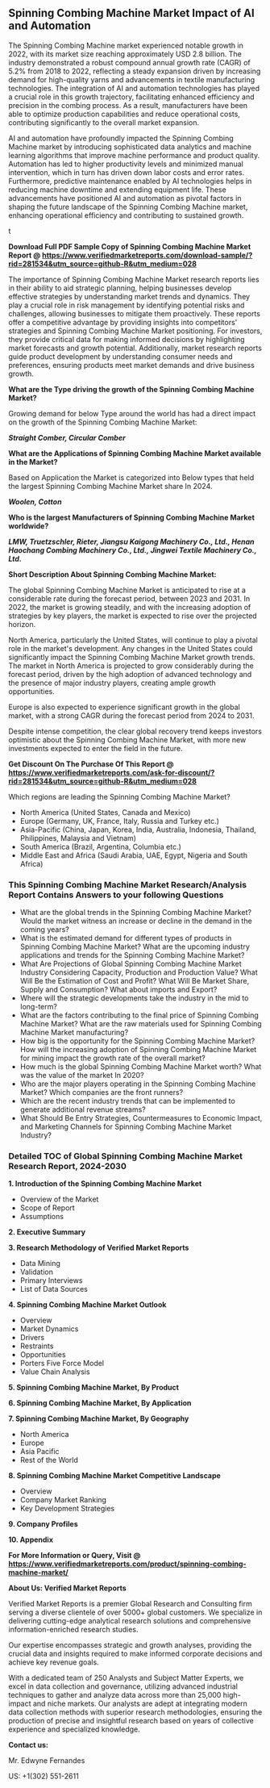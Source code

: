 <h2>Spinning Combing Machine Market Impact of AI and Automation</h2><p>The Spinning Combing Machine market experienced notable growth in 2022, with its market size reaching approximately USD 2.8 billion. The industry demonstrated a robust compound annual growth rate (CAGR) of 5.2% from 2018 to 2022, reflecting a steady expansion driven by increasing demand for high-quality yarns and advancements in textile manufacturing technologies. The integration of AI and automation technologies has played a crucial role in this growth trajectory, facilitating enhanced efficiency and precision in the combing process. As a result, manufacturers have been able to optimize production capabilities and reduce operational costs, contributing significantly to the overall market expansion.</p><p>AI and automation have profoundly impacted the Spinning Combing Machine market by introducing sophisticated data analytics and machine learning algorithms that improve machine performance and product quality. Automation has led to higher productivity levels and minimized manual intervention, which in turn has driven down labor costs and error rates. Furthermore, predictive maintenance enabled by AI technologies helps in reducing machine downtime and extending equipment life. These advancements have positioned AI and automation as pivotal factors in shaping the future landscape of the Spinning Combing Machine market, enhancing operational efficiency and contributing to sustained growth.</p>t</p><p id="" class=""><strong>Download Full PDF Sample Copy of Spinning Combing Machine Market Report @ <a href="https://www.verifiedmarketreports.com/download-sample/?rid=281534&utm_source=github-R&utm_medium=028" target="_blank">https://www.verifiedmarketreports.com/download-sample/?rid=281534&utm_source=github-R&utm_medium=028</a></strong></p><p>The importance of&nbsp;Spinning Combing Machine Market research reports lies in their ability to aid strategic planning, helping businesses develop effective strategies by understanding market trends and dynamics. They play a crucial role in risk management by identifying potential risks and challenges, allowing businesses to mitigate them proactively. These reports offer a competitive advantage by providing insights into competitors' strategies and Spinning Combing Machine Market positioning. For investors, they provide critical data for making informed decisions by highlighting market forecasts and growth potential. Additionally, market research reports guide product development by understanding consumer needs and preferences, ensuring products meet market demands and drive business growth.</p><p><strong>What are the&nbsp;Type driving the growth of the Spinning Combing Machine Market?</strong></p><p id="" class="">Growing demand for below Type around the world has had a direct impact on the growth of the Spinning Combing Machine Market:</p><em><strong>Straight Comber, Circular Comber</strong></em></p><strong>What are the&nbsp;Applications&nbsp;of Spinning Combing Machine Market available in the Market?</strong></p><p id="" class="">Based on Application the Market is categorized into Below types that held the largest Spinning Combing Machine Market share In 2024.</p><em><strong>Woolen, Cotton</strong></em></p><strong>Who is the largest Manufacturers of Spinning Combing Machine Market worldwide?</strong></p><p><em><strong>LMW, Truetzschler, Rieter, Jiangsu Kaigong Machinery Co., Ltd., Henan Haochang Combing Machinery Co., Ltd., Jingwei Textile Machinery Co., Ltd.</strong></em></p><p id="" class=""><strong>Short Description About Spinning Combing Machine Market:</strong></p><p>The global Spinning Combing Machine Market is anticipated to rise at a considerable rate during the forecast period, between 2023 and 2031. In 2022, the market is growing steadily, and with the increasing adoption of strategies by key players, the market is expected to rise over the projected horizon.</p><p>North America, particularly the United States, will continue to play a pivotal role in the market's development. Any changes in the United States could significantly impact the Spinning Combing Machine Market growth trends. The market in North America is projected to grow considerably during the forecast period, driven by the high adoption of advanced technology and the presence of major industry players, creating ample growth opportunities.</p><p>Europe is also expected to experience significant growth in the global market, with a strong CAGR during the forecast period from 2024 to 2031.</p><p>Despite intense competition, the clear global recovery trend keeps investors optimistic about the Spinning Combing Machine Market, with more new investments expected to enter the field in the future.</p><p id="" class=""><strong>Get Discount On The Purchase Of This Report @ <a href="https://www.verifiedmarketreports.com/ask-for-discount/?rid=281534&utm_source=github-R&utm_medium=028" target="_blank">https://www.verifiedmarketreports.com/ask-for-discount/?rid=281534&utm_source=github-R&utm_medium=028</a></strong></p>Which regions are leading the Spinning Combing Machine Market?</p><ul><li>North America (United States, Canada and Mexico)</li><li>Europe (Germany, UK, France, Italy, Russia and Turkey etc.)</li><li>Asia-Pacific (China, Japan, Korea, India, Australia, Indonesia, Thailand, Philippines, Malaysia and Vietnam)</li><li>South America (Brazil, Argentina, Columbia etc.)</li><li>Middle East and Africa (Saudi Arabia, UAE, Egypt, Nigeria and South Africa)</li></ul><h3 id="" class="">This Spinning Combing Machine Market Research/Analysis Report Contains Answers to your following Questions</h3><ul><li>What are the global trends in the Spinning Combing Machine Market? Would the market witness an increase or decline in the demand in the coming years?</li><li>What is the estimated demand for different types of products in Spinning Combing Machine Market? What are the upcoming industry applications and trends for the Spinning Combing Machine Market?</li><li>What Are Projections of Global Spinning Combing Machine Market Industry Considering Capacity, Production and Production Value? What Will Be the Estimation of Cost and Profit? What Will Be Market Share, Supply and Consumption? What about imports and Export?</li><li>Where will the strategic developments take the industry in the mid to long-term?</li><li>What are the factors contributing to the final price of Spinning Combing Machine Market? What are the raw materials used for Spinning Combing Machine Market manufacturing?</li><li>How big is the opportunity for the Spinning Combing Machine Market? How will the increasing adoption of Spinning Combing Machine Market for mining impact the growth rate of the overall market?</li><li>How much is the global Spinning Combing Machine Market worth? What was the value of the market In 2020?</li><li>Who are the major players operating in the Spinning Combing Machine Market? Which companies are the front runners?</li><li>Which are the recent industry trends that can be implemented to generate additional revenue streams?</li><li>What Should Be Entry Strategies, Countermeasures to Economic Impact, and Marketing Channels for Spinning Combing Machine Market Industry?</li></ul><h3 id="" class="">Detailed TOC of Global Spinning Combing Machine Market Research Report, 2024-2030</h3><p id="" class=""><strong>1. Introduction of the Spinning Combing Machine Market</strong></p><ul><li>Overview of the Market</li><li>Scope of Report</li><li>Assumptions</li></ul><p id="" class=""><strong>2. Executive Summary</strong></p><p id="" class=""><strong>3. Research Methodology of Verified Market Reports</strong></p><ul><li>Data Mining</li><li>Validation</li><li>Primary Interviews</li><li>List of Data Sources</li></ul><p id="" class=""><strong>4. Spinning Combing Machine Market Outlook</strong></p><ul><li>Overview</li><li>Market Dynamics</li><li>Drivers</li><li>Restraints</li><li>Opportunities</li><li>Porters Five Force Model</li><li>Value Chain Analysis</li></ul><p id="" class=""><strong>5. Spinning Combing Machine Market, By Product</strong></p><p id="" class=""><strong>6. Spinning Combing Machine Market, By Application</strong></p><p id="" class=""><strong>7. Spinning Combing Machine Market, By Geography</strong></p><ul><li>North America</li><li>Europe</li><li>Asia Pacific</li><li>Rest of the World</li></ul><p id="" class=""><strong>8. Spinning Combing Machine Market Competitive Landscape</strong></p><ul><li>Overview</li><li>Company Market Ranking</li><li>Key Development Strategies</li></ul><p id="" class=""><strong>9. Company Profiles</strong></p><p id="" class=""><strong>10. Appendix</strong></p><p id="" class=""><strong>For More Information or Query, Visit @ <a href="https://www.verifiedmarketreports.com/product/spinning-combing-machine-market/" target="_blank">https://www.verifiedmarketreports.com/product/spinning-combing-machine-market/</a></strong></p><p id="" class=""><strong>About Us: Verified Market Reports</strong></p><p id="" class="">Verified Market Reports is a premier Global Research and Consulting firm serving a diverse clientele of over 5000+ global customers. We specialize in delivering cutting-edge analytical research solutions and comprehensive information-enriched research studies.</p><p id="" class="">Our expertise encompasses strategic and growth analyses, providing the crucial data and insights required to make informed corporate decisions and achieve key revenue goals.</p><p id="" class="">With a dedicated team of 250 Analysts and Subject Matter Experts, we excel in data collection and governance, utilizing advanced industrial techniques to gather and analyze data across more than 25,000 high-impact and niche markets. Our analysts are adept at integrating modern data collection methods with superior research methodologies, ensuring the production of precise and insightful research based on years of collective experience and specialized knowledge.</p><p id="" class=""><strong>Contact us:</strong></p><p id="" class="">Mr. Edwyne Fernandes</p><p id="" class="">US: +1(302) 551-2611</p>